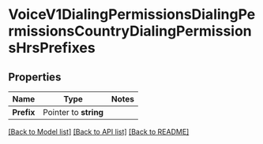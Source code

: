 # VoiceV1DialingPermissionsDialingPermissionsCountryDialingPermissionsHrsPrefixes

## Properties
Name | Type | Notes
------------ | ------------- | -------------
**Prefix** | Pointer to **string** | 

[[Back to Model list]](../README.md#documentation-for-models) [[Back to API list]](../README.md#documentation-for-api-endpoints) [[Back to README]](../README.md)



